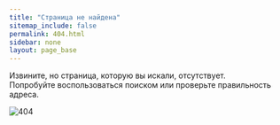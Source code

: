 ```yaml
---
title: "Страница не найдена"
sitemap_include: false
permalink: 404.html
sidebar: none
layout: page_base
---
```


Извините, но страница, которую вы искали, отсутствует.<br>
Попробуйте воспользоваться поиском или проверьте правильность адреса.

<div class="error-image">
    <img src="/images/404.png" alt="404" data-proofer-ignore>
</div>
